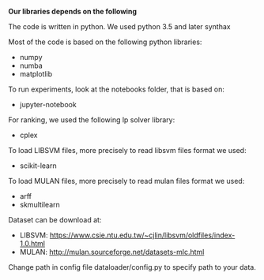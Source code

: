 **Our libraries depends on the following**

The code is written in python.
We used python 3.5 and later synthax

Most of the code is based on the following python libraries:
 - numpy
 - numba
 - matplotlib
 
To run experiments, look at the notebooks folder, that is based on:
 - jupyter-notebook

For ranking, we used the following lp solver library:
 - cplex

To load LIBSVM files, more precisely to read libsvm files format we used:
 - scikit-learn
 
To load MULAN files, more precisely to read mulan files format we used:
 - arff
 - skmultilearn

Dataset can be download at:
 - LIBSVM: https://www.csie.ntu.edu.tw/~cjlin/libsvm/oldfiles/index-1.0.html
 - MULAN: http://mulan.sourceforge.net/datasets-mlc.html

Change path in config file dataloader/config.py to specify path to your data.
